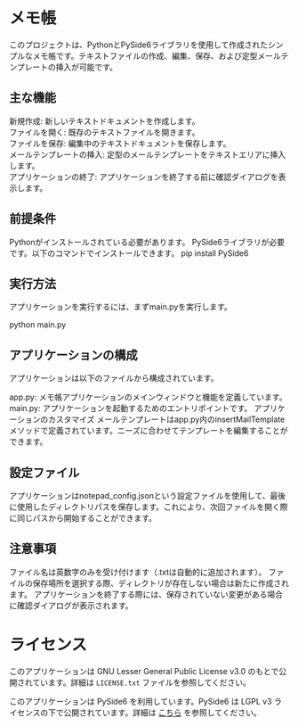 # メモ帳
このプロジェクトは、PythonとPySide6ライブラリを使用して作成されたシンプルなメモ帳です。テキストファイルの作成、編集、保存、および定型メールテンプレートの挿入が可能です。

## 主な機能
新規作成: 新しいテキストドキュメントを作成します。  
ファイルを開く: 既存のテキストファイルを開きます。  
ファイルを保存: 編集中のテキストドキュメントを保存します。  
メールテンプレートの挿入: 定型のメールテンプレートをテキストエリアに挿入します。  
アプリケーションの終了: アプリケーションを終了する前に確認ダイアログを表示します。

## 前提条件
Pythonがインストールされている必要があります。
PySide6ライブラリが必要です。以下のコマンドでインストールできます。
pip install PySide6

## 実行方法
アプリケーションを実行するには、まずmain.pyを実行します。

python main.py

## アプリケーションの構成
アプリケーションは以下のファイルから構成されています。

app.py: メモ帳アプリケーションのメインウィンドウと機能を定義しています。
main.py: アプリケーションを起動するためのエントリポイントです。
アプリケーションのカスタマイズ
メールテンプレートはapp.py内のinsertMailTemplateメソッドで定義されています。ニーズに合わせてテンプレートを編集することができます。

## 設定ファイル
アプリケーションはnotepad_config.jsonという設定ファイルを使用して、最後に使用したディレクトリパスを保存します。これにより、次回ファイルを開く際に同じパスから開始することができます。

## 注意事項
ファイル名は英数字のみを受け付けます（.txtは自動的に追加されます）。
ファイルの保存場所を選択する際、ディレクトリが存在しない場合は新たに作成されます。
アプリケーションを終了する際には、保存されていない変更がある場合に確認ダイアログが表示されます。


# ライセンス

このアプリケーションは GNU Lesser General Public License v3.0 のもとで公開されています。詳細は `LICENSE.txt` ファイルを参照してください。

このアプリケーションは PySide6 を利用しています。PySide6 は LGPL v3 ライセンスの下で公開されています。詳細は [こちら](https://www.qt.io/licensing/) を参照してください。